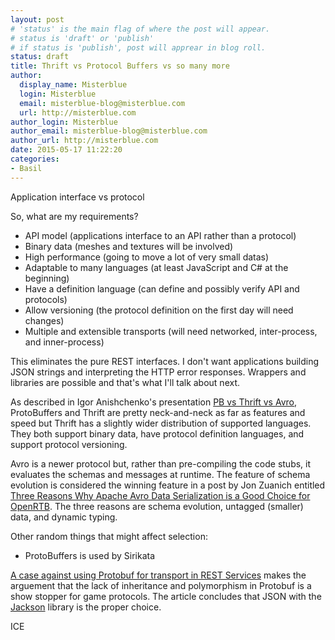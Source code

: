 ```yaml
---
layout: post
# 'status' is the main flag of where the post will appear.
# status is 'draft' or 'publish'
# if status is 'publish', post will apprear in blog roll.
status: draft
title: Thrift vs Protocol Buffers vs so many more
author:
  display_name: Misterblue
  login: Misterblue
  email: misterblue-blog@misterblue.com
  url: http://misterblue.com
author_login: Misterblue
author_email: misterblue-blog@misterblue.com
author_url: http://misterblue.com
date: 2015-05-17 11:22:20
categories:
- Basil
---
```

Application interface vs protocol

So, what are my requirements?
* API model (applications interface to an API rather than a protocol)
* Binary data (meshes and textures will be involved)
* High performance (going to move a lot of very small datas)
* Adaptable to many languages (at least JavaScript and C# at the beginning)
* Have a definition language (can define and possibly verify API and protocols)
* Allow versioning (the protocol definition on the first day will need changes)
* Multiple and extensible transports (will need networked, inter-process, and inner-process)

This eliminates the pure REST interfaces.
I don't want applications building JSON strings and interpreting the HTTP
error responses. Wrappers and libraries are possible and that's what I'll talk
about next.

As described in Igor Anishchenko's presentation [PB vs Thrift vs Avro][4],
ProtoBuffers and Thrift are pretty neck-and-neck as far as features and speed
but Thrift has a slightly wider distribution of supported languages.
They both support binary data, have protocol definition languages, and
support protocol versioning.

Avro is a newer protocol but, rather than pre-compiling the code stubs, it
evaluates the schemas and messages at runtime.
The feature of schema evolution is considered the winning feature in a
post by Jon Zuanich entitled [Three Reasons Why Apache Avro Data Serialization is a Good Choice for OpenRTB][6].
The three reasons are schema evolution, untagged (smaller) data, and dynamic typing.

Other random things that might affect selection:
* ProtoBuffers is used by Sirikata

[A case against using Protobuf for transport in REST Services][7] makes the arguement
that the lack of inheritance and polymorphism in Protobuf is a show stopper for
game protocols.
The article concludes that JSON with the [Jackson][8] library is the proper choice.





ICE



[1]: http://thrift.apache.org/
[2]: http://en.wikipedia.org/wiki/Apache_Thrift
[3]: http://en.wikipedia.org/wiki/Comparison_of_data_serialization_formats
[4]: http://www.slideshare.net/IgorAnishchenko/pb-vs-thrift-vs-avro
[5]: http://en.wikipedia.org/wiki/Internet_Communications_Engine
[6]: http://blog.cloudera.com/blog/2011/05/three-reasons-why-apache-avro-data-serialization-is-a-good-choice-for-openrtb/
[7]: http://techtraits.com/noproto/
[8]: http://jackson.codehaus.org/

